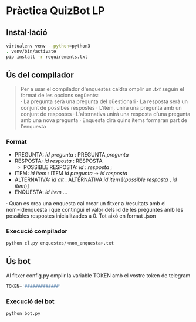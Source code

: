 # Pràctica QuizBot LP

## Instal·lació
```bash
virtualenv venv --python=python3
. venv/bin/activate
pip install -r requirements.txt
```

## Ús del compilador
> Per a usar el compilador d'enquestes caldra omplir un _.txt_ seguin el format de les opcions següents:   
· La pregunta serà una pregunta del qüestionari
· La resposta serà un conjunt de posslbes respostes
· L'item, unirà una pregunta amb un conjunt de respostes
· L'alternativa unirà una resposta d'una pregunta amb una nova pregunta
· Enquesta dirà quins items formaran part de l'enquesta

### Format
* PREGUNTA: _id pregunta_ : PREGUNTA _pregunta_
* RESPOSTA: _id resposta_ : RESPOSTA 
    * POSSIBLE RESPOSTA: _id_ : _resposta_ ; 
* ITEM: _id item_ : ITEM _id pregunta_ -> _id resposta_
* ALTERNATIVA: _id alt_ : ALTERNATIVA _id item_ [(_possible resposta_ , _id item_)]
* ENQUESTA: _id item_ ...

· Quan es crea una enquesta cal crear un fitxer a /resultats amb el nom=idenquesta i que contingui el valor dels id de les preguntes amb les possibles respostes inicialitzades a 0. Tot això en format .json
### Execució compilador
```bash
python cl.py enquestes/<nom_enquesta>.txt
```

## Ús bot
Al fitxer config.py omplir la variable TOKEN amb el vostre token de telegram
```python
TOKEN='#############'
```

### Execució del bot
```bash
python bot.py
```

